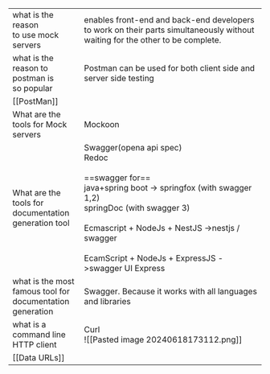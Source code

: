 
|                                                                     |                                                                                                                                                                                                                                                                                                 |
| ------------------------------------------------------------------- | ----------------------------------------------------------------------------------------------------------------------------------------------------------------------------------------------------------------------------------------------------------------------------------------------- |
| what is the reason <br>to use mock servers                          | enables front-end and back-end developers to work on their parts simultaneously without waiting for the other to be complete.                                                                                                                                                                   |
| what is the <br>reason to postman is<br>so popular                  | Postman can be used for both client side and server side testing                                                                                                                                                                                                                                |
| [[PostMan]]                                                         |                                                                                                                                                                                                                                                                                                 |
| What are the<br>tools for Mock servers                              | Mockoon<br>                                                                                                                                                                                                                                                                                     |
| What are the<br>tools for documentation<br>generation tool          | Swagger(opena api spec)<br>Redoc<br><br>==swagger for==<br>java+spring boot -> springfox (with swagger 1,2)<br>                                  springDoc  (with swagger 3)<br><br>Ecmascript + NodeJs + NestJS ->nestjs / swagger<br><br>EcamScript + NodeJs + ExpressJS ->swagger UI Express |
| what is the most<br>famous tool for <br>documentation<br>generation | Swagger. Because it works  with all languages and libraries                                                                                                                                                                                                                                     |
| what is a command line<br>HTTP client                               | Curl <br>![[Pasted image 20240618173112.png]]                                                                                                                                                                                                                                                   |
| [[Data URLs]]                                                       |                                                                                                                                                                                                                                                                                                 |
